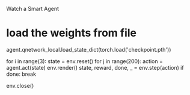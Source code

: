 

<!--
 * @version:
 * @Author:  StevenJokess https://github.com/StevenJokess
 * @Date: 2020-12-08 18:37:06
 * @LastEditors:  StevenJokess https://github.com/StevenJokess
 * @LastEditTime: 2020-12-08 18:37:23
 * @Description:
 * @TODO::
 * @Reference:https://github.com/udacity/deep-reinforcement-learning/blob/master/dqn/solution/Deep_Q_Network_Solution.ipynb
-->

Watch a Smart Agent

# load the weights from file
agent.qnetwork_local.load_state_dict(torch.load('checkpoint.pth'))


for i in range(3):
    state = env.reset()
    for j in range(200):
        action = agent.act(state)
        env.render()
        state, reward, done, _ = env.step(action)
        if done:
            break

env.close()

